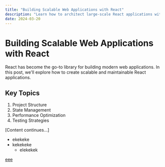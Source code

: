 ```yaml
---
title: "Building Scalable Web Applications with React"
description: "Learn how to architect large-scale React applications with best practices and proven patterns."
date: 2024-03-20
---
```


# Building Scalable Web Applications with React

React has become the go-to library for building modern web applications. In this post, we'll explore how to create scalable and maintainable React applications.

## Key Topics

1. Project Structure
2. State Management
3. Performance Optimization
4. Testing Strategies

[Content continues...]

- ekekeke
- kekekeke
    - elekekek

[eee](mas.to/explore)